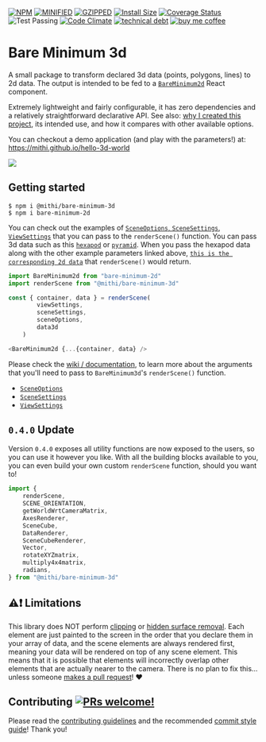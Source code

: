 [![NPM](https://img.shields.io/npm/v/@mithi/bare-minimum-3d.svg)](https://www.npmjs.com/package/@mithi/bare-minimum-3d)
[![MINIFIED](https://img.shields.io/bundlephobia/min/@mithi/bare-minimum-3d?color=%2300BCD4&label=minified)](https://bundlephobia.com/result?p=@mithi/bare-minimum-3d)
[![GZIPPED](https://img.shields.io/bundlephobia/minzip/@mithi/bare-minimum-3d?color=%2300BCD4&label=minified%20%2B%20gzipped)](https://bundlephobia.com/result?p=bare-minimum-3d)
[![Install Size](https://packagephobia.now.sh/badge?p=@mithi/bare-minimum-3d)](https://packagephobia.com/result?p=%40mithi%2Fbare-minimum-3d)
[![Coverage Status](https://coveralls.io/repos/github/mithi/bare-minimum-3d/badge.svg?branch=master)](https://coveralls.io/github/mithi/bare-minimum-3d?branch=master)
![Test Passing](https://github.com/mithi/bare-minimum-3d/workflows/test/badge.svg)
[![Code Climate](https://codeclimate.com/github/mithi/bare-minimum-3d/badges/gpa.svg)](https://codeclimate.com/github/mithi/bare-minimum-3d)
[![technical debt](https://img.shields.io/codeclimate/tech-debt/mithi/bare-minimum-3d)](https://codeclimate.com/github/mithi/bare-minimum-3d/trends/technical_debt)
[![buy me coffee](https://img.shields.io/badge/Buy%20me%20-coffee!-orange.svg?logo=buy-me-a-coffee&color=795548)](https://ko-fi.com/minimithi)

# Bare Minimum 3d

A small package to transform declared 3d data (points, polygons, lines) to 2d data. The output is intended to be fed to a [`BareMinimum2d`](https://github.com/mithi/bare-minimum-2d) React component.

Extremely lightweight and fairly configurable, it has zero dependencies and a relatively straightforward declarative API. See also: [why I created this project](https://github.com/mithi/bare-minimum-3d/wiki/Why-I-created-this-project), its intended use, and how it compares with other available options.

You can checkout a demo application (and play with the parameters!) at: https://mithi.github.io/hello-3d-world

![](https://user-images.githubusercontent.com/1670421/91668232-c04c9c00-eb3d-11ea-8673-c1a525c7bc27.png)

## Getting started

```
$ npm i @mithi/bare-minimum-3d
$ npm i bare-minimum-2d
```

You can check out the examples of [`SceneOptions`, `SceneSettings`, `ViewSettings`](https://github.com/mithi/bare-minimum-3d/blob/master/test/data/input-settings.ts) that you can pass to the `renderScene()` function. You can pass 3d data such as this [`hexapod`](https://github.com/mithi/bare-minimum-3d/blob/master/test/data/input-data-3d.ts) or [`pyramid`](https://github.com/mithi/hello-3d-world/blob/master/src/data/input-3d-pyramid.ts). When you pass the hexapod data along with the other example parameters linked above, [`this is the corresponding 2d data`](https://github.com/mithi/bare-minimum-3d/blob/master/test/data/output-data-2d.ts) that `renderScene()` would return.

```js
import BareMinimum2d from "bare-minimum-2d"
import renderScene from "@mithi/bare-minimum-3d"

const { container, data } = renderScene(
        viewSettings,
        sceneSettings,
        sceneOptions,
        data3d
    )

<BareMinimum2d {...{container, data} />
```

Please check the [wiki / documentation](https://github.com/mithi/bare-minimum-3d/wiki), to learn more about the arguments that you'll need to pass to `BareMinimum3d`'s `renderScene()` function.

-   [`SceneOptions`](https://github.com/mithi/bare-minimum-3d/wiki/SceneOptions)
-   [`SceneSettings`](https://github.com/mithi/bare-minimum-3d/wiki/SceneSettings)
-   [`ViewSettings`](https://github.com/mithi/bare-minimum-3d/wiki/ViewSettings)

## `0.4.0` Update

Version `0.4.0` exposes all utility functions are now exposed to the users, so you can use it however you like. With all the building blocks available to you, you can even build your own custom `renderScene` function, should you want to!

```js
import {
    renderScene,
    SCENE_ORIENTATION,
    getWorldWrtCameraMatrix,
    AxesRenderer,
    SceneCube,
    DataRenderer,
    SceneCubeRenderer,
    Vector,
    rotateXYZmatrix,
    multiply4x4matrix,
    radians,
} from "@mithi/bare-minimum-3d"
```

## ⚠️❗ Limitations

This library does NOT perform [clipping](https://www.gabrielgambetta.com/computer-graphics-from-scratch/clipping.html) or [hidden surface removal](https://www.gabrielgambetta.com/computer-graphics-from-scratch/hidden-surface-removal.html). Each element are just painted to the screen in the order that you declare them in your array of data, and the scene elements are always rendered first, meaning your data will be rendered on top of any scene element. This means that it is possible that elements will incorrectly overlap other elements that are actually nearer to the camera. There is no plan to fix this... unless someone [makes a pull request](https://github.com/mithi/bare-minimum-3d/issues/20)! :heart:

## Contributing [![PRs welcome!](https://img.shields.io/badge/PRs-welcome-orange.svg?style=flat)](./CONTRIBUTING.md)

Please read the [contributing guidelines](https://github.com/mithi/hexapod/blob/master/CONTRIBUTING.md) and the recommended [commit style guide](https://github.com/mithi/hexapod/wiki/A-Commit-Style-Guide)! Thank you!

